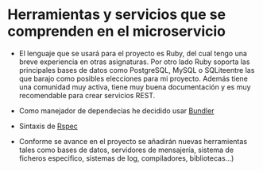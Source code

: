 # Herramientas y servicios que se comprenden en el microservicio

* El lenguaje que se usará para el proyecto es Ruby, del cual tengo una breve experiencia en otras asignaturas. Por otro lado Ruby soporta las principales bases de datos como PostgreSQL, MySQL o SQLiteentre las que barajo como posibles elecciones para mi proyecto. Además tiene una comunidad muy activa, tiene muy buena documentación y es muy recomendable para crear servicios REST.

* Como manejador de dependecias he decidido usar [Bundler](https://bundler.io/es/)

* Sintaxis de [Rspec](https://www.tutorialspoint.com/rspec/rspec_basic_syntax.htm)

* Conforme se avance en el proyecto se añadirán nuevas herramientas tales como bases de datos, servidores de mensajería, sistema de ficheros especifico, sistemas de log, compiladores, bibliotecas...)
